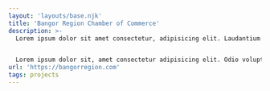 ```yaml
---
layout: 'layouts/base.njk'
title: 'Bangor Region Chamber of Commerce'
description: >-
  Lorem ipsum dolor sit amet consectetur, adipisicing elit. Laudantium minus labore aspernatur voluptatem commodi a minima doloribus delectus, excepturi quis?


  Lorem ipsum dolor sit, amet consectetur adipisicing elit. Odio voluptatum enim praesentium labore cumque vel.
url: 'https://bangorregion.com'
tags: projects
---
```


